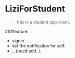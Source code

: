 # LiziForStudent
> this is a student app client.

###feature:
  -  signin 
  -  set the notification for self.
  -  ...(need add..).
